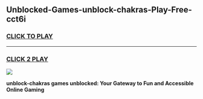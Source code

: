 
## Unblocked-Games-unblock-chakras-Play-Free-cct6i
<h3>
<a href="https://premium76.site?title=unblock-chakras&ref=21A">CLICK TO PLAY</a></h3>
<hr>

<h3>
<a href="https://premium76.site?title=unblock-chakras&ref=21A">CLICK 2 PLAY</a>
  
</h3>

<a href="https://premium76.site?title=unblock-chakras&ref=21A"><img src="https://clearcache.store/games.png"></a>


**unblock-chakras games unblocked: Your Gateway to Fun and Accessible Online Gaming**
